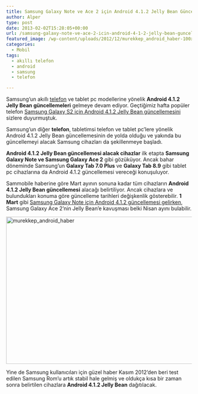 ```yaml
---
title: Samsung Galaxy Note ve Ace 2 için Android 4.1.2 Jelly Bean Güncellemesi Yakında Geliyor
author: Alper
type: post
date: 2013-02-02T15:28:05+00:00
url: /samsung-galaxy-note-ve-ace-2-icin-android-4-1-2-jelly-bean-guncellemesi-yakinda-geliyor/
featured_image: /wp-content/uploads/2012/12/murekkep_android_haber-100x100.jpg
categories:
  - Mobil
tags:
  - akıllı telefon
  - android
  - samsung
  - telefon

---
```

Samsung&#8217;un akıllı [telefon][1] ve tablet pc modellerine yönelik **Android 4.1.2 Jelly Bean güncellemeleri** gelmeye devam ediyor. Geçtiğimiz hafta popüler telefon [Samsung Galaxy S2 için Android 4.1.2 Jelly Bean güncellemesini][2] sizlere duyurmuştuk.

Samsung&#8217;un diğer **telefon**, tabletimsi telefon ve tablet pc&#8217;lere yönelik Android 4.1.2 Jelly Bean güncellemesinin de yolda olduğu ve yakında bu güncellemeyi alacak Samsung cihazları da şekillenmeye başladı.

**Android 4.1.2 Jelly Bean güncellemesi alacak cihazlar** ilk etapta **Samsung Galaxy Note ve Samsung Galaxy Ace 2** gibi gözüküyor. Ancak bahar döneminde Samsung&#8217;un **Galaxy Tab 7.0 Plus** ve **Galaxy Tab 8.9** gibi tablet pc cihazlarına da Android 4.1.2 güncellemesi vereceği konuşuluyor.

Sammobile haberine göre Mart ayının sonuna kadar tüm cihazların **Android 4.1.2 Jelly Bean güncellemesi** alacağı belirtiliyor. Ancak cihazlara ve bulundukları konuma göre güncelleme tarihleri değişkenlik gösterebilir. **1 Mart** gibi [Samsung Galaxy Note için Android 4.1.2 güncellemesi gelirken][3], Samsung Galaxy Ace 2&#8217;nin Jelly Bean&#8217;e kavuşması belki Nisan ayını bulabilir.

<img class="aligncenter size-full wp-image-9560" alt="murekkep_android_haber" src="https://www.murekkep.org/wp-content/uploads/2012/12/murekkep_android_haber.jpg" width="600" height="400" /> 

Yine de Samsung kullanıcıları için güzel haber Kasım 2012&#8217;den beri test edilen Samsung Rom&#8217;u artık stabil hale gelmiş ve oldukça kısa bir zaman sonra belirtilen cihazlara **Android 4.1.2 Jelly Bean** dağıtılacak.

 [1]: https://www.murekkep.org/telefon "akıllı telefon"
 [2]: https://www.murekkep.org/samsung-galaxy-s2-android-4-1-2-guncellemesi-bugun-cikiyor-11149 "samsung galaxy s2 android 4.1.2"
 [3]: https://www.murekkep.org/samsung-galaxy-note-android-4-1-2-9351 "galaxy note android 4.1.2"